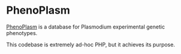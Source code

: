 # PhenoPlasm

[PhenoPlasm](http://phenoplasm.org/) is a database for Plasmodium experimental genetic phenotypes.

This codebase is extremely ad-hoc PHP, but it achieves its purpose.
